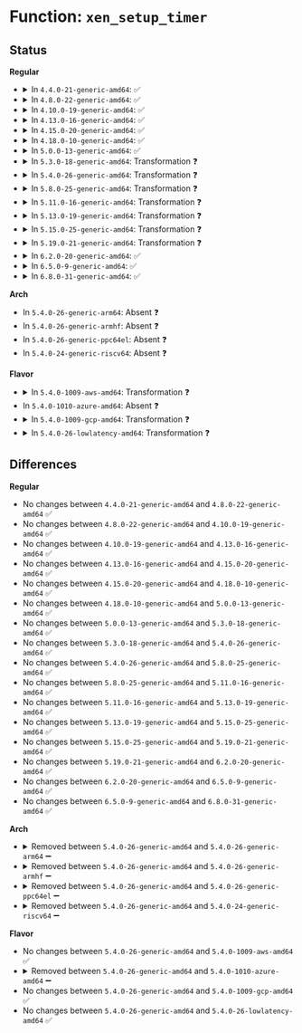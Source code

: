 # Function: <code>xen_setup_timer</code>

## Status
<b>Regular</b>
<ul>
<li>
<details>
<summary>In <code>4.4.0-21-generic-amd64</code>: ✅</summary>

```c
void xen_setup_timer(int cpu)
```

```json
{
  "name": "xen_setup_timer",
  "collision_type": "Unique Global",
  "inline_type": "No",
  "funcs": [
    {
      "addr": 18446744071578991072,
      "name": "xen_setup_timer",
      "external": true,
      "loc": "arch/x86/xen/time.c:408",
      "file": "arch/x86/xen/time.c",
      "inline": "seen, unknown",
      "caller_inline": [],
      "caller_func": [
        "arch/x86/xen/enlighten.c:xen_hvm_cpu_notify",
        "arch/x86/xen/time.c:xen_time_init",
        "arch/x86/xen/smp.c:xen_cpu_up"
      ]
    }
  ],
  "symbols": [
    {
      "addr": 18446744071578991072,
      "name": "xen_setup_timer",
      "section": ".text",
      "bind": "STB_GLOBAL",
      "size": 291
    }
  ]
}
```
</details>
</li>
<li>
<details>
<summary>In <code>4.8.0-22-generic-amd64</code>: ✅</summary>

```c
void xen_setup_timer(int cpu)
```

```json
{
  "name": "xen_setup_timer",
  "collision_type": "Unique Global",
  "inline_type": "No",
  "funcs": [
    {
      "addr": 18446744071578987648,
      "name": "xen_setup_timer",
      "external": true,
      "loc": "arch/x86/xen/time.c:317",
      "file": "arch/x86/xen/time.c",
      "inline": "seen, unknown",
      "caller_inline": [],
      "caller_func": [
        "arch/x86/xen/enlighten.c:xen_hvm_cpu_notify",
        "arch/x86/xen/time.c:xen_time_init",
        "arch/x86/xen/smp.c:xen_cpu_up"
      ]
    }
  ],
  "symbols": [
    {
      "addr": 18446744071578987648,
      "name": "xen_setup_timer",
      "section": ".text",
      "bind": "STB_GLOBAL",
      "size": 295
    }
  ]
}
```
</details>
</li>
<li>
<details>
<summary>In <code>4.10.0-19-generic-amd64</code>: ✅</summary>

```c
void xen_setup_timer(int cpu)
```

```json
{
  "name": "xen_setup_timer",
  "collision_type": "Unique Global",
  "inline_type": "No",
  "funcs": [
    {
      "addr": 18446744071578989520,
      "name": "xen_setup_timer",
      "external": true,
      "loc": "arch/x86/xen/time.c:317",
      "file": "arch/x86/xen/time.c",
      "inline": "seen, unknown",
      "caller_inline": [],
      "caller_func": [
        "arch/x86/xen/enlighten.c:xen_cpu_up_prepare",
        "arch/x86/xen/time.c:xen_time_init"
      ]
    }
  ],
  "symbols": [
    {
      "addr": 18446744071578989520,
      "name": "xen_setup_timer",
      "section": ".text",
      "bind": "STB_GLOBAL",
      "size": 295
    }
  ]
}
```
</details>
</li>
<li>
<details>
<summary>In <code>4.13.0-16-generic-amd64</code>: ✅</summary>

```c
void xen_setup_timer(int cpu)
```

```json
{
  "name": "xen_setup_timer",
  "collision_type": "Unique Global",
  "inline_type": "No",
  "funcs": [
    {
      "addr": 18446744071578955920,
      "name": "xen_setup_timer",
      "external": true,
      "loc": "arch/x86/xen/time.c:320",
      "file": "arch/x86/xen/time.c",
      "inline": "seen, unknown",
      "caller_inline": [],
      "caller_func": [
        "arch/x86/xen/time.c:xen_time_init",
        "arch/x86/xen/enlighten_pv.c:xen_cpu_up_prepare_pv"
      ]
    }
  ],
  "symbols": [
    {
      "addr": 18446744071578955920,
      "name": "xen_setup_timer",
      "section": ".text",
      "bind": "STB_GLOBAL",
      "size": 326
    }
  ]
}
```
</details>
</li>
<li>
<details>
<summary>In <code>4.15.0-20-generic-amd64</code>: ✅</summary>

```c
void xen_setup_timer(int cpu)
```

```json
{
  "name": "xen_setup_timer",
  "collision_type": "Unique Global",
  "inline_type": "No",
  "funcs": [
    {
      "addr": 18446744071578958224,
      "name": "xen_setup_timer",
      "external": true,
      "loc": "arch/x86/xen/time.c:321",
      "file": "arch/x86/xen/time.c",
      "inline": "seen, unknown",
      "caller_inline": [],
      "caller_func": [
        "arch/x86/xen/time.c:xen_time_init"
      ]
    }
  ],
  "symbols": [
    {
      "addr": 18446744071578958224,
      "name": "xen_setup_timer",
      "section": ".text",
      "bind": "STB_GLOBAL",
      "size": 326
    }
  ]
}
```
</details>
</li>
<li>
<details>
<summary>In <code>4.18.0-10-generic-amd64</code>: ✅</summary>

```c
void xen_setup_timer(int cpu)
```

```json
{
  "name": "xen_setup_timer",
  "collision_type": "Unique Global",
  "inline_type": "No",
  "funcs": [
    {
      "addr": 18446744071578960752,
      "name": "xen_setup_timer",
      "external": true,
      "loc": "arch/x86/xen/time.c:321",
      "file": "arch/x86/xen/time.c",
      "inline": "seen, unknown",
      "caller_inline": [],
      "caller_func": [
        "arch/x86/xen/time.c:xen_time_init",
        "arch/x86/xen/enlighten_hvm.c:xen_cpu_up_prepare_hvm"
      ]
    }
  ],
  "symbols": [
    {
      "addr": 18446744071578960752,
      "name": "xen_setup_timer",
      "section": ".text",
      "bind": "STB_GLOBAL",
      "size": 289
    }
  ]
}
```
</details>
</li>
<li>
<details>
<summary>In <code>5.0.0-13-generic-amd64</code>: ✅</summary>

```c
void xen_setup_timer(int cpu)
```

```json
{
  "name": "xen_setup_timer",
  "collision_type": "Unique Global",
  "inline_type": "No",
  "funcs": [
    {
      "addr": 18446744071578959504,
      "name": "xen_setup_timer",
      "external": true,
      "loc": "arch/x86/xen/time.c:328",
      "file": "arch/x86/xen/time.c",
      "inline": "seen, unknown",
      "caller_inline": [],
      "caller_func": [
        "arch/x86/xen/time.c:xen_time_init",
        "arch/x86/xen/enlighten_hvm.c:xen_cpu_up_prepare_hvm"
      ]
    }
  ],
  "symbols": [
    {
      "addr": 18446744071578959504,
      "name": "xen_setup_timer",
      "section": ".text",
      "bind": "STB_GLOBAL",
      "size": 289
    }
  ]
}
```
</details>
</li>
<li>
<details>
<summary>In <code>5.3.0-18-generic-amd64</code>: Transformation ❓</summary>

```c
void xen_setup_timer(int cpu)
```

```json
{
  "name": "xen_setup_timer",
  "collision_type": "Unique Global",
  "inline_type": "No",
  "funcs": [
    {
      "addr": 0,
      "name": "xen_setup_timer",
      "external": true,
      "loc": "arch/x86/xen/time.c:328",
      "file": "arch/x86/xen/time.c",
      "inline": "seen, unknown",
      "caller_inline": [],
      "caller_func": [
        "arch/x86/xen/time.c:xen_time_init",
        "arch/x86/xen/enlighten_hvm.c:xen_cpu_up_prepare_hvm"
      ]
    }
  ],
  "symbols": [
    {
      "addr": 18446744071578967007,
      "name": "xen_setup_timer.cold",
      "section": ".text",
      "bind": "STB_LOCAL",
      "size": 202
    },
    {
      "addr": 18446744071578966480,
      "name": "xen_setup_timer",
      "section": ".text",
      "bind": "STB_GLOBAL",
      "size": 89
    }
  ]
}
```
</details>
</li>
<li>
<details>
<summary>In <code>5.4.0-26-generic-amd64</code>: Transformation ❓</summary>

```c
void xen_setup_timer(int cpu)
```

```json
{
  "name": "xen_setup_timer",
  "collision_type": "Unique Global",
  "inline_type": "No",
  "funcs": [
    {
      "addr": 0,
      "name": "xen_setup_timer",
      "external": true,
      "loc": "arch/x86/xen/time.c:328",
      "file": "arch/x86/xen/time.c",
      "inline": "seen, unknown",
      "caller_inline": [],
      "caller_func": [
        "arch/x86/xen/time.c:xen_time_init",
        "arch/x86/xen/enlighten_hvm.c:xen_cpu_up_prepare_hvm"
      ]
    }
  ],
  "symbols": [
    {
      "addr": 18446744071578969433,
      "name": "xen_setup_timer.cold",
      "section": ".text",
      "bind": "STB_LOCAL",
      "size": 202
    },
    {
      "addr": 18446744071578968944,
      "name": "xen_setup_timer",
      "section": ".text",
      "bind": "STB_GLOBAL",
      "size": 89
    }
  ]
}
```
</details>
</li>
<li>
<details>
<summary>In <code>5.8.0-25-generic-amd64</code>: Transformation ❓</summary>

```c
void xen_setup_timer(int cpu)
```

```json
{
  "name": "xen_setup_timer",
  "collision_type": "Unique Global",
  "inline_type": "No",
  "funcs": [
    {
      "addr": 0,
      "name": "xen_setup_timer",
      "external": true,
      "loc": "arch/x86/xen/time.c:335",
      "file": "arch/x86/xen/time.c",
      "inline": "seen, unknown",
      "caller_inline": [],
      "caller_func": [
        "arch/x86/xen/time.c:xen_time_init",
        "arch/x86/xen/enlighten_hvm.c:xen_cpu_up_prepare_hvm",
        "arch/x86/xen/enlighten_pv.c:xen_cpu_up_prepare_pv"
      ]
    }
  ],
  "symbols": [
    {
      "addr": 18446744071578979032,
      "name": "xen_setup_timer.cold",
      "section": ".text",
      "bind": "STB_LOCAL",
      "size": 198
    },
    {
      "addr": 18446744071578978288,
      "name": "xen_setup_timer",
      "section": ".text",
      "bind": "STB_GLOBAL",
      "size": 126
    }
  ]
}
```
</details>
</li>
<li>
<details>
<summary>In <code>5.11.0-16-generic-amd64</code>: Transformation ❓</summary>

```c
void xen_setup_timer(int cpu)
```

```json
{
  "name": "xen_setup_timer",
  "collision_type": "Unique Global",
  "inline_type": "No",
  "funcs": [
    {
      "addr": 0,
      "name": "xen_setup_timer",
      "external": true,
      "loc": "arch/x86/xen/time.c:336",
      "file": "arch/x86/xen/time.c",
      "inline": "seen, unknown",
      "caller_inline": [],
      "caller_func": [
        "arch/x86/xen/time.c:xen_time_init",
        "arch/x86/xen/enlighten_hvm.c:xen_cpu_up_prepare_hvm",
        "arch/x86/xen/enlighten_pv.c:xen_cpu_up_prepare_pv"
      ]
    }
  ],
  "symbols": [
    {
      "addr": 18446744071591241669,
      "name": "xen_setup_timer.cold",
      "section": ".text",
      "bind": "STB_LOCAL",
      "size": 198
    },
    {
      "addr": 18446744071578980912,
      "name": "xen_setup_timer",
      "section": ".text",
      "bind": "STB_GLOBAL",
      "size": 126
    }
  ]
}
```
</details>
</li>
<li>
<details>
<summary>In <code>5.13.0-19-generic-amd64</code>: Transformation ❓</summary>

```c
void xen_setup_timer(int cpu)
```

```json
{
  "name": "xen_setup_timer",
  "collision_type": "Unique Global",
  "inline_type": "No",
  "funcs": [
    {
      "addr": 0,
      "name": "xen_setup_timer",
      "external": true,
      "loc": "arch/x86/xen/time.c:336",
      "file": "arch/x86/xen/time.c",
      "inline": "seen, unknown",
      "caller_inline": [],
      "caller_func": [
        "arch/x86/xen/time.c:xen_time_init",
        "arch/x86/xen/enlighten_hvm.c:xen_cpu_up_prepare_hvm",
        "arch/x86/xen/enlighten_pv.c:xen_cpu_up_prepare_pv"
      ]
    }
  ],
  "symbols": [
    {
      "addr": 18446744071591184743,
      "name": "xen_setup_timer.cold",
      "section": ".text",
      "bind": "STB_LOCAL",
      "size": 198
    },
    {
      "addr": 18446744071578990032,
      "name": "xen_setup_timer",
      "section": ".text",
      "bind": "STB_GLOBAL",
      "size": 126
    }
  ]
}
```
</details>
</li>
<li>
<details>
<summary>In <code>5.15.0-25-generic-amd64</code>: Transformation ❓</summary>

```c
void xen_setup_timer(int cpu)
```

```json
{
  "name": "xen_setup_timer",
  "collision_type": "Unique Global",
  "inline_type": "No",
  "funcs": [
    {
      "addr": 0,
      "name": "xen_setup_timer",
      "external": true,
      "loc": "arch/x86/xen/time.c:336",
      "file": "arch/x86/xen/time.c",
      "inline": "seen, unknown",
      "caller_inline": [],
      "caller_func": [
        "arch/x86/xen/time.c:xen_time_init",
        "arch/x86/xen/enlighten_hvm.c:xen_cpu_up_prepare_hvm"
      ]
    }
  ],
  "symbols": [
    {
      "addr": 18446744071592046537,
      "name": "xen_setup_timer.cold",
      "section": ".text",
      "bind": "STB_LOCAL",
      "size": 229
    },
    {
      "addr": 18446744071579006992,
      "name": "xen_setup_timer",
      "section": ".text",
      "bind": "STB_GLOBAL",
      "size": 180
    }
  ]
}
```
</details>
</li>
<li>
<details>
<summary>In <code>5.19.0-21-generic-amd64</code>: Transformation ❓</summary>

```c
void xen_setup_timer(int cpu)
```

```json
{
  "name": "xen_setup_timer",
  "collision_type": "Unique Global",
  "inline_type": "No",
  "funcs": [
    {
      "addr": 0,
      "name": "xen_setup_timer",
      "external": true,
      "loc": "arch/x86/xen/time.c:336",
      "file": "arch/x86/xen/time.c",
      "inline": "seen, unknown",
      "caller_inline": [],
      "caller_func": [
        "arch/x86/xen/time.c:xen_time_init",
        "arch/x86/xen/enlighten_hvm.c:xen_cpu_up_prepare_hvm"
      ]
    }
  ],
  "symbols": [
    {
      "addr": 18446744071593812936,
      "name": "xen_setup_timer.cold",
      "section": ".text",
      "bind": "STB_LOCAL",
      "size": 249
    },
    {
      "addr": 18446744071579024304,
      "name": "xen_setup_timer",
      "section": ".text",
      "bind": "STB_GLOBAL",
      "size": 180
    }
  ]
}
```
</details>
</li>
<li>
<details>
<summary>In <code>6.2.0-20-generic-amd64</code>: ✅</summary>

```c
void xen_setup_timer(int cpu)
```

```json
{
  "name": "xen_setup_timer",
  "collision_type": "Unique Global",
  "inline_type": "No",
  "funcs": [
    {
      "addr": 18446744071579052352,
      "name": "xen_setup_timer",
      "external": true,
      "loc": "arch/x86/xen/time.c:336",
      "file": "arch/x86/xen/time.c",
      "inline": "seen, unknown",
      "caller_inline": [],
      "caller_func": [
        "arch/x86/xen/time.c:xen_time_init",
        "arch/x86/xen/enlighten_hvm.c:xen_cpu_up_prepare_hvm"
      ]
    }
  ],
  "symbols": [
    {
      "addr": 18446744071579052352,
      "name": "xen_setup_timer",
      "section": ".text",
      "bind": "STB_GLOBAL",
      "size": 435
    }
  ]
}
```
</details>
</li>
<li>
<details>
<summary>In <code>6.5.0-9-generic-amd64</code>: ✅</summary>

```c
void xen_setup_timer(int cpu)
```

```json
{
  "name": "xen_setup_timer",
  "collision_type": "Unique Global",
  "inline_type": "No",
  "funcs": [
    {
      "addr": 18446744071579052256,
      "name": "xen_setup_timer",
      "external": true,
      "loc": "arch/x86/xen/time.c:344",
      "file": "arch/x86/xen/time.c",
      "inline": "seen, unknown",
      "caller_inline": [],
      "caller_func": [
        "arch/x86/xen/time.c:xen_time_init",
        "arch/x86/xen/enlighten_hvm.c:xen_cpu_up_prepare_hvm"
      ]
    }
  ],
  "symbols": [
    {
      "addr": 18446744071579052256,
      "name": "xen_setup_timer",
      "section": ".text",
      "bind": "STB_GLOBAL",
      "size": 435
    }
  ]
}
```
</details>
</li>
<li>
<details>
<summary>In <code>6.8.0-31-generic-amd64</code>: ✅</summary>

```c
void xen_setup_timer(int cpu)
```

```json
{
  "name": "xen_setup_timer",
  "collision_type": "Unique Global",
  "inline_type": "No",
  "funcs": [
    {
      "addr": 18446744071579077584,
      "name": "xen_setup_timer",
      "external": true,
      "loc": "arch/x86/xen/time.c:344",
      "file": "arch/x86/xen/time.c",
      "inline": "seen, unknown",
      "caller_inline": [],
      "caller_func": [
        "arch/x86/xen/time.c:xen_time_init",
        "arch/x86/xen/enlighten_hvm.c:xen_cpu_up_prepare_hvm"
      ]
    }
  ],
  "symbols": [
    {
      "addr": 18446744071579077584,
      "name": "xen_setup_timer",
      "section": ".text",
      "bind": "STB_GLOBAL",
      "size": 435
    }
  ]
}
```
</details>
</li>
</ul>
<b>Arch</b>
<ul>
<li>
In <code>5.4.0-26-generic-arm64</code>: Absent ❓
</li>
<li>
In <code>5.4.0-26-generic-armhf</code>: Absent ❓
</li>
<li>
In <code>5.4.0-26-generic-ppc64el</code>: Absent ❓
</li>
<li>
In <code>5.4.0-24-generic-riscv64</code>: Absent ❓
</li>
</ul>
<b>Flavor</b>
<ul>
<li>
<details>
<summary>In <code>5.4.0-1009-aws-amd64</code>: Transformation ❓</summary>

```c
void xen_setup_timer(int cpu)
```

```json
{
  "name": "xen_setup_timer",
  "collision_type": "Unique Global",
  "inline_type": "No",
  "funcs": [
    {
      "addr": 0,
      "name": "xen_setup_timer",
      "external": true,
      "loc": "arch/x86/xen/time.c:328",
      "file": "arch/x86/xen/time.c",
      "inline": "seen, unknown",
      "caller_inline": [],
      "caller_func": [
        "arch/x86/xen/time.c:xen_time_init",
        "arch/x86/xen/enlighten_hvm.c:xen_cpu_up_prepare_hvm"
      ]
    }
  ],
  "symbols": [
    {
      "addr": 18446744071578969449,
      "name": "xen_setup_timer.cold",
      "section": ".text",
      "bind": "STB_LOCAL",
      "size": 202
    },
    {
      "addr": 18446744071578968960,
      "name": "xen_setup_timer",
      "section": ".text",
      "bind": "STB_GLOBAL",
      "size": 89
    }
  ]
}
```
</details>
</li>
<li>
In <code>5.4.0-1010-azure-amd64</code>: Absent ❓
</li>
<li>
<details>
<summary>In <code>5.4.0-1009-gcp-amd64</code>: Transformation ❓</summary>

```c
void xen_setup_timer(int cpu)
```

```json
{
  "name": "xen_setup_timer",
  "collision_type": "Unique Global",
  "inline_type": "No",
  "funcs": [
    {
      "addr": 0,
      "name": "xen_setup_timer",
      "external": true,
      "loc": "arch/x86/xen/time.c:328",
      "file": "arch/x86/xen/time.c",
      "inline": "seen, unknown",
      "caller_inline": [],
      "caller_func": [
        "arch/x86/xen/time.c:xen_time_init",
        "arch/x86/xen/enlighten_hvm.c:xen_cpu_up_prepare_hvm"
      ]
    }
  ],
  "symbols": [
    {
      "addr": 18446744071578969369,
      "name": "xen_setup_timer.cold",
      "section": ".text",
      "bind": "STB_LOCAL",
      "size": 202
    },
    {
      "addr": 18446744071578968880,
      "name": "xen_setup_timer",
      "section": ".text",
      "bind": "STB_GLOBAL",
      "size": 89
    }
  ]
}
```
</details>
</li>
<li>
<details>
<summary>In <code>5.4.0-26-lowlatency-amd64</code>: Transformation ❓</summary>

```c
void xen_setup_timer(int cpu)
```

```json
{
  "name": "xen_setup_timer",
  "collision_type": "Unique Global",
  "inline_type": "No",
  "funcs": [
    {
      "addr": 0,
      "name": "xen_setup_timer",
      "external": true,
      "loc": "arch/x86/xen/time.c:328",
      "file": "arch/x86/xen/time.c",
      "inline": "seen, unknown",
      "caller_inline": [],
      "caller_func": [
        "arch/x86/xen/time.c:xen_time_init",
        "arch/x86/xen/enlighten_hvm.c:xen_cpu_up_prepare_hvm"
      ]
    }
  ],
  "symbols": [
    {
      "addr": 18446744071578969965,
      "name": "xen_setup_timer.cold",
      "section": ".text",
      "bind": "STB_LOCAL",
      "size": 202
    },
    {
      "addr": 18446744071578969504,
      "name": "xen_setup_timer",
      "section": ".text",
      "bind": "STB_GLOBAL",
      "size": 89
    }
  ]
}
```
</details>
</li>
</ul>

## Differences
<b>Regular</b>
<ul>
<li>
No changes between <code>4.4.0-21-generic-amd64</code> and <code>4.8.0-22-generic-amd64</code> ✅
</li>
<li>
No changes between <code>4.8.0-22-generic-amd64</code> and <code>4.10.0-19-generic-amd64</code> ✅
</li>
<li>
No changes between <code>4.10.0-19-generic-amd64</code> and <code>4.13.0-16-generic-amd64</code> ✅
</li>
<li>
No changes between <code>4.13.0-16-generic-amd64</code> and <code>4.15.0-20-generic-amd64</code> ✅
</li>
<li>
No changes between <code>4.15.0-20-generic-amd64</code> and <code>4.18.0-10-generic-amd64</code> ✅
</li>
<li>
No changes between <code>4.18.0-10-generic-amd64</code> and <code>5.0.0-13-generic-amd64</code> ✅
</li>
<li>
No changes between <code>5.0.0-13-generic-amd64</code> and <code>5.3.0-18-generic-amd64</code> ✅
</li>
<li>
No changes between <code>5.3.0-18-generic-amd64</code> and <code>5.4.0-26-generic-amd64</code> ✅
</li>
<li>
No changes between <code>5.4.0-26-generic-amd64</code> and <code>5.8.0-25-generic-amd64</code> ✅
</li>
<li>
No changes between <code>5.8.0-25-generic-amd64</code> and <code>5.11.0-16-generic-amd64</code> ✅
</li>
<li>
No changes between <code>5.11.0-16-generic-amd64</code> and <code>5.13.0-19-generic-amd64</code> ✅
</li>
<li>
No changes between <code>5.13.0-19-generic-amd64</code> and <code>5.15.0-25-generic-amd64</code> ✅
</li>
<li>
No changes between <code>5.15.0-25-generic-amd64</code> and <code>5.19.0-21-generic-amd64</code> ✅
</li>
<li>
No changes between <code>5.19.0-21-generic-amd64</code> and <code>6.2.0-20-generic-amd64</code> ✅
</li>
<li>
No changes between <code>6.2.0-20-generic-amd64</code> and <code>6.5.0-9-generic-amd64</code> ✅
</li>
<li>
No changes between <code>6.5.0-9-generic-amd64</code> and <code>6.8.0-31-generic-amd64</code> ✅
</li>
</ul>
<b>Arch</b>
<ul>
<li>
<details>
<summary>Removed between <code>5.4.0-26-generic-amd64</code> and <code>5.4.0-26-generic-arm64</code> ➖</summary>

```c
void xen_setup_timer(int cpu)
```
</details>
</li>
<li>
<details>
<summary>Removed between <code>5.4.0-26-generic-amd64</code> and <code>5.4.0-26-generic-armhf</code> ➖</summary>

```c
void xen_setup_timer(int cpu)
```
</details>
</li>
<li>
<details>
<summary>Removed between <code>5.4.0-26-generic-amd64</code> and <code>5.4.0-26-generic-ppc64el</code> ➖</summary>

```c
void xen_setup_timer(int cpu)
```
</details>
</li>
<li>
<details>
<summary>Removed between <code>5.4.0-26-generic-amd64</code> and <code>5.4.0-24-generic-riscv64</code> ➖</summary>

```c
void xen_setup_timer(int cpu)
```
</details>
</li>
</ul>
<b>Flavor</b>
<ul>
<li>
No changes between <code>5.4.0-26-generic-amd64</code> and <code>5.4.0-1009-aws-amd64</code> ✅
</li>
<li>
<details>
<summary>Removed between <code>5.4.0-26-generic-amd64</code> and <code>5.4.0-1010-azure-amd64</code> ➖</summary>

```c
void xen_setup_timer(int cpu)
```
</details>
</li>
<li>
No changes between <code>5.4.0-26-generic-amd64</code> and <code>5.4.0-1009-gcp-amd64</code> ✅
</li>
<li>
No changes between <code>5.4.0-26-generic-amd64</code> and <code>5.4.0-26-lowlatency-amd64</code> ✅
</li>
</ul>
